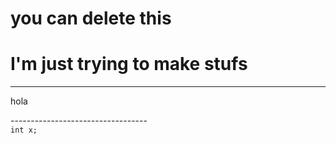 you can delete this
========
<h1> I'm just trying to make stufs </h1>
<hr/>
<p>
hola</p>
----------------------------------
<code>
int x;
</code>
